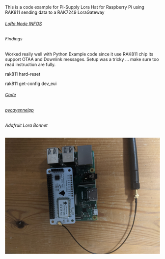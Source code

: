This is a code example for Pi-Supply Lora Hat for Raspberry Pi using RAK811 sending data to a RAK7249 LoraGateway

###### [LoRa Node INFOS](https://learn.pi-supply.com/make/getting-started-with-the-raspberry-pi-lora-node-phat/)

###### Findings
Worked really well with Python Example code since it use RAK811 chip its support OTAA and Downlink messages.
Setup was a tricky ... make sure too read instruction are fully.

rak811 hard-reset

rak811 get-config dev_eui


###### [Code](https://github.com/AmedeeBulle/pyrak811)
###### [pycayennelpp](https://github.com/smlng/pycayennelpp)

###### Adafruit Lora Bonnet

![Pi-Supply Lora Ha](./images/PXL_20201012_024743932.jpg?raw=true)


